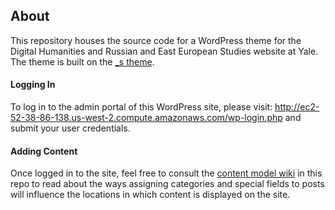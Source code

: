 ## About

This repository houses the source code for a WordPress theme for the Digital Humanities and Russian and East European Studies website at Yale. The theme is built on the [_s theme](https://github.com/Automattic/_s).

#### Logging In

To log in to the admin portal of this WordPress site, please visit: http://ec2-52-38-86-138.us-west-2.compute.amazonaws.com/wp-login.php and submit your user credentials.

#### Adding Content

Once logged in to the site, feel free to consult the [content model wiki](https://github.com/YaleDHLab/dh-rees/wiki/Content-Model) in this repo to read about the ways assigning categories and special fields to posts will influence the locations in which content is displayed on the site. 
